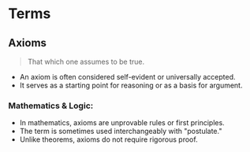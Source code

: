 # Terms

## Axioms
> That which one assumes to be true.

   - An axiom is often considered self-evident or universally accepted.
   - It serves as a starting point for reasoning or as a basis for argument.
  
### Mathematics & Logic:
   - In mathematics, axioms are unprovable rules or first principles.
   - The term is sometimes used interchangeably with "postulate."
   - Unlike theorems, axioms do not require rigorous proof.
